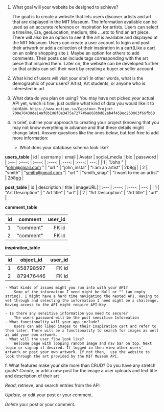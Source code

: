 1. What goal will your website be designed to achieve?

    The goal is to create a website that lets users discover artists and art that are displayed in the MIT Museum. The information available can be used as an accurate reference or inspiration for artists. Users can select a timeline, Era, geoLocation, medium, title ….etc to find an art piece. There will also be an option to see if the art is available and displayed at the MIT Museum. Users can create a user account to login and post their artwork  or add a collection of their inspiration in a cart(Like a cart on an online shopping site ). Maybe an option for others to add comments. Their posts can include tags corresponding with the art piece that inspired them. Later on, the website can be developed further so that artists can sell their work by creating a buyer or seller account. 

2. What kind of users will visit your site? In other words, what is the demographic of your users?
    Artist, Art students, or anyone who is interested in art. 
3. What data do you plan on using? You may have not picked your actual API yet,
which is fine, just outline what kind of data you would like it to contain.
    `https://www.notion.so/Capstone-Project-708e70430de14af8b106f8e3475a7277#6a868bbd82ab4f459ec263903f66fb68`
4. In brief, outline your approach to creating your project (knowing that you may not
know everything in advance and that these details might change later). Answer
questions like the ones below, but feel free to add more information:
    -  What does your database schema look like?

**users_table**
| id          | username      |  email             |    Avatar      | social_media      |  bio                     |  password   |
| :---        |    :----:     |      :----:        |   :----:       |    :----:         |     :----:               |    ---:     |
| 1           | "John "       | "john@gmail.com "  |      "url "    | "john_insta"      | "I am an artist"         |  $2b$8gj    |
| 2           | "smith"       | "smith@gmail.com  "|      "url "    | "smith_snap"      | "I want to me an artist" |  $2b$8gg    |

**post_table**
| id      | description         | title         | imageURL|
| :---    |    :----:           |       :----:  |   ---:  |
| 1       | "Art Description"   | " Art title"  |  "url"  |
| 2       | "Art Description"   | "Art title"   |  "url"  |

**comment_table**

| id        | comment       | user_id    |
| :---      |    :----:     |       ---: |
| 1         | "comment"     | FK id      |
| 2         | "comment"     | FK id      |

**inspiration_table**

| id        | object_id     | user_id    |
| :---      |    :----:     |       ---: |
| 1         | 658798597     | FK id      |
| 2         | 879476446     | FK id      |
    

    - What kinds of issues might you run into with your API?
        Some of the information I need might be Null or "" (an empty string). I might have a hard time navigating the nested API. Having to vet through and selecting the information I need might be a challenge. Having access to the API might require API-Key. 
    
    - Is there any sensitive information you need to secure?
        The users password will be the post sensitive Information
    - What functionality will your app include?
        Users can add liked images to their inspiration cart and refer to them later. There will be a functionality to search for images as well as add your own artwork. 
    - What will the user flow look like?
        Welcome page with looping random image and nav bar on top. Next login or signup if desired. If logged in then view other users’ artwork or post your own artwork. If not then,  use the website to look through the art provided by the MIT Museum API. 

f. What features make your site more than CRUD? Do you have any stretch
goals?
*Create*, or add a new post for the image a user uploads and text title and description of their art

*Read*, retrieve, and search entries  from the API 

*Update*, or edit your post or your comment.

*Delete* your post or your comment.

